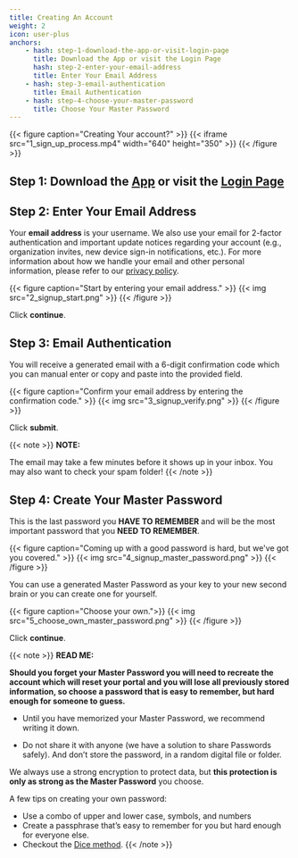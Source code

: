 ```yaml
---
title: Creating An Account
weight: 2
icon: user-plus
anchors:
    - hash: step-1-download-the-app-or-visit-login-page
      title: Download the App or visit the Login Page
      hash: step-2-enter-your-email-address
      title: Enter Your Email Address
    - hash: step-3-email-authentication
      title: Email Authentication
    - hash: step-4-choose-your-master-password
      title: Choose Your Master Password
---
```

{{< figure caption="Creating Your account?" >}}
{{< iframe src="1_sign_up_process.mp4" width="640" height="350" >}}
{{< /figure >}}

## **Step 1: Download the [App](https://padloc.app/downloads/) or visit the [Login Page](https://web.padloc.app/signup)**

## **Step 2: Enter Your Email Address**

Your **email address** is your username.  We also use your email for 2-factor authentication and important update notices regarding your account (e.g., organization invites, new device sign-in notifications, etc.). For more information about how we handle your email and other personal information, please refer to our [privacy policy](/privacy).

{{< figure caption="Start by entering your email address." >}}
{{< img src="2_signup_start.png" >}}
{{< /figure >}}

Click **continue**.

## **Step 3: Email Authentication**

You will receive a generated email with a 6-digit confirmation code which you can manual enter or copy and paste into the provided field.

{{< figure caption="Confirm your email address by entering the confirmation code." >}}
{{< img src="3_signup_verify.png" >}}
{{< /figure >}}

Click **submit**.

{{< note >}}
**NOTE:**

The email may take a few minutes before it shows up in your inbox. You may also want to check your spam folder!
{{< /note >}}

## **Step 4: Create Your Master Password**

This is the last password you **HAVE TO REMEMBER** and will be the most important password that you **NEED TO REMEMBER**.

{{< figure caption="Coming up with a good password is hard, but we've got you covered." >}}
{{< img src="4_signup_master_password.png" >}}
{{< /figure >}}

You can use a generated Master Password as your key to your new second brain or you can create one for yourself.

{{< figure caption="Choose your own.">}}
{{< img src="5_choose_own_master_password.png" >}}
{{< /figure >}}

Click **continue**.

{{< note >}}
**READ ME:**

**Should you forget your Master Password you will need to recreate the account which will reset your portal and you will lose all previously stored information, so choose a password that is easy to remember, but hard enough for someone to guess.**

* Until you have memorized your Master Password, we recommend writing it down.  

* Do not share it with anyone (we have a solution to share Passwords safely).  And don’t store the password, in a random digital file or folder.  

We always use a strong encryption to protect data, but **this protection is only as strong as the Master Password** you choose.

A few tips on creating your own password:

* Use a combo of upper and lower case, symbols, and numbers
* Create a passphrase that’s easy to remember for you but hard enough for everyone else.
* Checkout the [Dice method](https://ssd.eff.org/en/module/animated-overview-how-make-super-secure-password-using-dice).
{{< /note >}}

